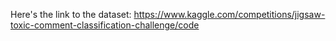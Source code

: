 Here's the link to the dataset:
https://www.kaggle.com/competitions/jigsaw-toxic-comment-classification-challenge/code
